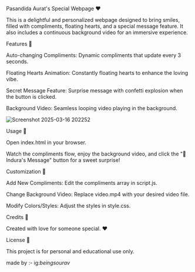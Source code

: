 Pasandida Aurat's Special Webpage ❤️

This is a delightful and personalized webpage designed to bring smiles, filled with compliments, 
floating hearts, and a special message feature. 
It also includes a continuous background video for an immersive experience.

Features 🌟

Auto-changing Compliments: Dynamic compliments that update every 3 seconds.

Floating Hearts Animation: Constantly floating hearts to enhance the loving vibe.

Secret Message Feature: Surprise message with confetti explosion when the button is clicked.

Background Video: Seamless looping video playing in the background.


![Screenshot 2025-03-16 202252](https://github.com/user-attachments/assets/b0067bd9-ebfe-4b7a-bf31-8a099351abaa)


Usage 🚀

Open index.html in your browser.

Watch the compliments flow, enjoy the background video, and click the "💌Indura's Message" button for a sweet surprise!

Customization 🎨

Add New Compliments: Edit the compliments array in script.js.

Change Background Video: Replace video.mp4 with your desired video file.

Modify Colors/Styles: Adjust the styles in style.css.

Credits 🙌

Created with love for someone special. ❤️

License 📜

This project is for personal and educational use only.

made by :- ig:_beingsourav_
